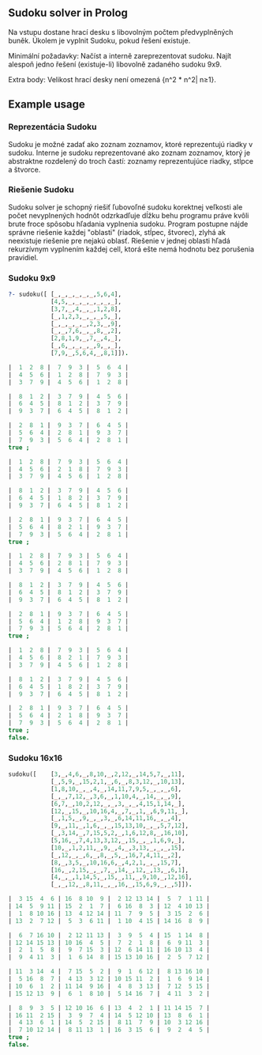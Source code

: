 ## Sudoku solver in Prolog

Na vstupu dostane hrací desku s libovolným počtem předvyplněných buněk. Úkolem je vyplnit Sudoku, pokud řešení existuje.

Minimální požadavky:
Načíst a interně zareprezentovat sudoku.
Najít alespoň jedno řešení (existuje-li) libovolně zadaného sudoku 9x9.

Extra body: Velikost hrací desky není omezená {n^2 * n^2| n≥1}. 

## Example usage

### Reprezentácia Sudoku
Sudoku je možné zadať ako zoznam zoznamov, ktoré reprezentujú riadky v sudoku.
Interne je sudoku reprezentované ako zoznam zoznamov, ktorý je abstraktne rozdelený do troch častí: zoznamy reprezentujúce riadky, stĺpce a štvorce.

### Riešenie Sudoku
Sudoku solver je schopný riešiť ľubovoľné sudoku korektnej veľkosti ale počet nevyplnených hodnôt odzrkadľuje dĺžku behu programu práve kvôli brute froce spôsobu hľadania vyplnenia sudoku.
Program postupne nájde správne riešenie každej "oblasti" (riadok, stĺpec, štvorec), zlyhá ak neexistuje riešenie pre nejakú oblasť. 
Riešenie v jednej oblasti hľadá rekurzívnym vyplnením každej cell, ktorá ešte nemá hodnotu bez porušenia pravidiel. 

### Sudoku 9x9

```prolog
?- sudoku([ [_,_,_,_,_,_,5,6,4],
            [4,5,_,_,_,_,_,_,_],
            [3,7,_,4,_,_,1,2,8],
            [_,1,2,3,_,_,_,5,_],
            [_,_,_,_,_,2,3,_,9],
            [_,_,7,6,_,_,8,_,2],
            [2,8,1,9,_,7,_,4,_],
            [_,6,_,_,_,_,9,_,_],
            [7,9,_,5,6,4,_,8,1]]).

|  1  2  8 |  7  9  3 |  5  6  4 |
|  4  5  6 |  1  2  8 |  7  9  3 |
|  3  7  9 |  4  5  6 |  1  2  8 |

|  8  1  2 |  3  7  9 |  4  5  6 |
|  6  4  5 |  8  1  2 |  3  7  9 |
|  9  3  7 |  6  4  5 |  8  1  2 |

|  2  8  1 |  9  3  7 |  6  4  5 |
|  5  6  4 |  2  8  1 |  9  3  7 |
|  7  9  3 |  5  6  4 |  2  8  1 |
true ;

|  1  2  8 |  7  9  3 |  5  6  4 |
|  4  5  6 |  2  1  8 |  7  9  3 |
|  3  7  9 |  4  5  6 |  1  2  8 |

|  8  1  2 |  3  7  9 |  4  5  6 |
|  6  4  5 |  1  8  2 |  3  7  9 |
|  9  3  7 |  6  4  5 |  8  1  2 |

|  2  8  1 |  9  3  7 |  6  4  5 |
|  5  6  4 |  8  2  1 |  9  3  7 |
|  7  9  3 |  5  6  4 |  2  8  1 |
true ;

|  1  2  8 |  7  9  3 |  5  6  4 |
|  4  5  6 |  2  8  1 |  7  9  3 |
|  3  7  9 |  4  5  6 |  1  2  8 |

|  8  1  2 |  3  7  9 |  4  5  6 |
|  6  4  5 |  8  1  2 |  3  7  9 |
|  9  3  7 |  6  4  5 |  8  1  2 |

|  2  8  1 |  9  3  7 |  6  4  5 |
|  5  6  4 |  1  2  8 |  9  3  7 |
|  7  9  3 |  5  6  4 |  2  8  1 |
true ;

|  1  2  8 |  7  9  3 |  5  6  4 |
|  4  5  6 |  8  2  1 |  7  9  3 |
|  3  7  9 |  4  5  6 |  1  2  8 |

|  8  1  2 |  3  7  9 |  4  5  6 |
|  6  4  5 |  1  8  2 |  3  7  9 |
|  9  3  7 |  6  4  5 |  8  1  2 |

|  2  8  1 |  9  3  7 |  6  4  5 |
|  5  6  4 |  2  1  8 |  9  3  7 |
|  7  9  3 |  5  6  4 |  2  8  1 |
true ;
false.
```
### Sudoku 16x16
```prolog
sudoku([    [3,_,4,6,_,8,10,_,2,12,_,14,5,7,_,11],
            [_,5,9,_,15,2,1,_,6,_,8,3,12,_,10,13],
            [1,8,10,_,_,4,_,14,11,7,9,5,_,_,_,6],
            [_,_,7,12,_,3,6,_,1,10,4,_,14,_,_,9],
            [6,7,_,10,2,12,_,_,3,_,_,4,15,1,14,_],
            [12,_,15,_,10,16,4,_,7,_,1,_,6,9,11,_],
            [_,1,5,_,9,_,_,3,_,6,14,11,16,_,_,4],
            [9,_,11,_,1,6,_,_,15,13,10,_,_,5,7,12],
            [_,3,14,_,7,15,5,2,_,1,6,12,8,_,16,10],
            [5,16,_,7,4,13,3,12,_,15,_,_,1,6,9,_],
            [10,_,1,2,11,_,9,_,4,_,3,13,_,_,_,15],
            [_,12,_,_,6,_,8,_,5,_,16,7,4,11,_,2],
            [8,_,3,5,_,10,16,6,_,4,2,1,_,_,15,7],
            [16,_,2,15,_,_,7,_,14,_,12,_,13,_,6,1],
            [4,_,_,1,14,5,_,15,_,11,_,9,10,_,12,16],
            [_,_,12,_,8,11,_,_,16,_,15,6,9,_,_,5]]).

|  3 15  4  6 | 16  8 10  9 |  2 12 13 14 |  5  7  1 11 |
| 14  5  9 11 | 15  2  1  7 |  6 16  8  3 | 12  4 10 13 |
|  1  8 10 16 | 13  4 12 14 | 11  7  9  5 |  3 15  2  6 |
| 13  2  7 12 |  5  3  6 11 |  1 10  4 15 | 14 16  8  9 |

|  6  7 16 10 |  2 12 11 13 |  3  9  5  4 | 15  1 14  8 |
| 12 14 15 13 | 10 16  4  5 |  7  2  1  8 |  6  9 11  3 |
|  2  1  5  8 |  9  7 15  3 | 12  6 14 11 | 16 10 13  4 |
|  9  4 11  3 |  1  6 14  8 | 15 13 10 16 |  2  5  7 12 |

| 11  3 14  4 |  7 15  5  2 |  9  1  6 12 |  8 13 16 10 |
|  5 16  8  7 |  4 13  3 12 | 10 15 11  2 |  1  6  9 14 |
| 10  6  1  2 | 11 14  9 16 |  4  8  3 13 |  7 12  5 15 |
| 15 12 13  9 |  6  1  8 10 |  5 14 16  7 |  4 11  3  2 |

|  8  9  3  5 | 12 10 16  6 | 13  4  2  1 | 11 14 15  7 |
| 16 11  2 15 |  3  9  7  4 | 14  5 12 10 | 13  8  6  1 |
|  4 13  6  1 | 14  5  2 15 |  8 11  7  9 | 10  3 12 16 |
|  7 10 12 14 |  8 11 13  1 | 16  3 15  6 |  9  2  4  5 |
true ;
false.
```
